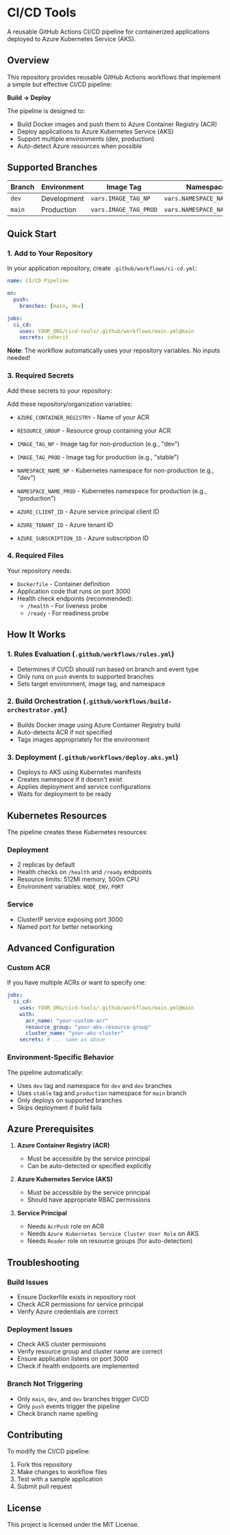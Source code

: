 # CI/CD Tools

A reusable GitHub Actions CI/CD pipeline for containerized applications deployed to Azure Kubernetes Service (AKS).

## Overview

This repository provides reusable GitHub Actions workflows that implement a simple but effective CI/CD pipeline:

**Build → Deploy**

The pipeline is designed to:
- Build Docker images and push them to Azure Container Registry (ACR)
- Deploy applications to Azure Kubernetes Service (AKS) 
- Support multiple environments (dev, production)
- Auto-detect Azure resources when possible

## Supported Branches

| Branch | Environment | Image Tag | Namespace |
|--------|-------------|-----------|-----------|
| `dev` | Development | `vars.IMAGE_TAG_NP` | `vars.NAMESPACE_NAME_NP` |
| `main` | Production | `vars.IMAGE_TAG_PROD` | `vars.NAMESPACE_NAME_PROD` |

## Quick Start

### 1. Add to Your Repository

In your application repository, create `.github/workflows/ci-cd.yml`:

```yaml
name: CI/CD Pipeline

on:
  push:
    branches: [main, dev]

jobs:
  ci_cd:
    uses: YOUR_ORG/cicd-tools/.github/workflows/main.yml@main
    secrets: inherit
```

**Note**: The workflow automatically uses your repository variables. No inputs needed!

### 3. Required Secrets

Add these secrets to your repository:

Add these repository/organization variables:

- `AZURE_CONTAINER_REGISTRY` - Name of your ACR
- `RESOURCE_GROUP` - Resource group containing your ACR
- `IMAGE_TAG_NP` - Image tag for non-production (e.g., "dev")
- `IMAGE_TAG_PROD` - Image tag for production (e.g., "stable")
- `NAMESPACE_NAME_NP` - Kubernetes namespace for non-production (e.g., "dev")
- `NAMESPACE_NAME_PROD` - Kubernetes namespace for production (e.g., "production")

- `AZURE_CLIENT_ID` - Azure service principal client ID
- `AZURE_TENANT_ID` - Azure tenant ID  
- `AZURE_SUBSCRIPTION_ID` - Azure subscription ID

### 4. Required Files

Your repository needs:

- `Dockerfile` - Container definition
- Application code that runs on port 3000
- Health check endpoints (recommended):
  - `/health` - For liveness probe
  - `/ready` - For readiness probe

## How It Works

### 1. Rules Evaluation (`.github/workflows/rules.yml`)
- Determines if CI/CD should run based on branch and event type
- Only runs on `push` events to supported branches
- Sets target environment, image tag, and namespace

### 2. Build Orchestration (`.github/workflows/build-orchestrator.yml`)
- Builds Docker image using Azure Container Registry build
- Auto-detects ACR if not specified
- Tags images appropriately for the environment

### 3. Deployment (`.github/workflows/deploy.aks.yml`)
- Deploys to AKS using Kubernetes manifests
- Creates namespace if it doesn't exist
- Applies deployment and service configurations
- Waits for deployment to be ready

## Kubernetes Resources

The pipeline creates these Kubernetes resources:

### Deployment
- 2 replicas by default
- Health checks on `/health` and `/ready` endpoints
- Resource limits: 512Mi memory, 500m CPU
- Environment variables: `NODE_ENV`, `PORT`

### Service
- ClusterIP service exposing port 3000
- Named port for better networking

## Advanced Configuration

### Custom ACR
If you have multiple ACRs or want to specify one:

```yaml
jobs:
  ci_cd:
    uses: YOUR_ORG/cicd-tools/.github/workflows/main.yml@main
    with:
      acr_name: "your-custom-acr"
      resource_group: "your-aks-resource-group"
      cluster_name: "your-aks-cluster"
    secrets: # ... same as above
```

### Environment-Specific Behavior

The pipeline automatically:
- Uses `dev` tag and namespace for `dev` and `dev` branches
- Uses `stable` tag and `production` namespace for `main` branch
- Only deploys on supported branches
- Skips deployment if build fails

## Azure Prerequisites

1. **Azure Container Registry (ACR)**
   - Must be accessible by the service principal
   - Can be auto-detected or specified explicitly

2. **Azure Kubernetes Service (AKS)**
   - Must be accessible by the service principal
   - Should have appropriate RBAC permissions

3. **Service Principal**
   - Needs `AcrPush` role on ACR
   - Needs `Azure Kubernetes Service Cluster User Role` on AKS
   - Needs `Reader` role on resource groups (for auto-detection)

## Troubleshooting

### Build Issues
- Ensure Dockerfile exists in repository root
- Check ACR permissions for service principal
- Verify Azure credentials are correct

### Deployment Issues  
- Check AKS cluster permissions
- Verify resource group and cluster name are correct
- Ensure application listens on port 3000
- Check if health endpoints are implemented

### Branch Not Triggering
- Only `main`, `dev`, and `dev` branches trigger CI/CD
- Only `push` events trigger the pipeline
- Check branch name spelling

## Contributing

To modify the CI/CD pipeline:

1. Fork this repository
2. Make changes to workflow files
3. Test with a sample application
4. Submit pull request

## License

This project is licensed under the MIT License.
